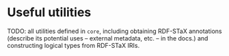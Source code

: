 # Useful utilities

TODO: all utilities defined in `core`, including obtaining RDF-STaX annotations (describe its potential uses – external metadata, etc. – in the docs.) and constructing logical types from RDF-STaX IRIs.
